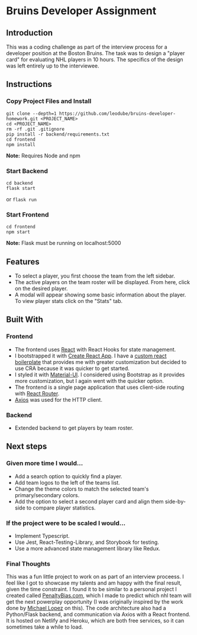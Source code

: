 # Bruins Developer Assignment

## Introduction
This was a coding challenge as part of the interview process for a developer position at the Boston Bruins. The task was to design a "player card" for evaluating NHL players in 10 hours. The specifics of the design was left entirely up to the interviewee.

## Instructions

### Copy Project Files and Install

```
git clone --depth=1 https://github.com/leodube/bruins-developer-homework.git <PROJECT_NAME>
cd <PROJECT_NAME>
rm -rf .git .gitignore
pip install -r backend/requirements.txt
cd frontend
npm install
```
**Note:** Requires Node and npm

### Start Backend
```
cd backend
flask start
```
or ```flask run```

### Start Frontend
```
cd frontend
npm start
```

**Note:** Flask must be running on localhost:5000

## Features
- To select a player, you first choose the team from the left sidebar.
- The active players on the team roster will be displayed. From here, click on the desired player.
- A modal will appear showing some basic information about the player. To view player stats click on the "Stats" tab.

## Built With

### Frontend

- The frontend uses [React](https://reactjs.org/) with React Hooks for state management.
- I bootstrapped it with [Create React App](https://github.com/facebook/create-react-app). I have a [custom react boilerplate](https://github.com/leodube/react-ss) that provides me with greater customization but decided to use CRA because it was quicker to get started.
- I styled it with [Material-UI](https://mui.com/). I considered using Bootstrap as it provides more customization, but I again went with the quicker option.
- The frontend is a single page application that uses client-side routing with [React Router](https://reactrouter.com/).
- [Axios](https://www.npmjs.com/package/axios) was used for the HTTP client.

### Backend
- Extended backend to get players by team roster.


## Next steps

### Given more time I would...

- Add a search option to quickly find a player.
- Add team logos to the left of the teams list.
- Change the theme colors to match the selected team's primary/secondary colors.
- Add the option to select a second player card and align them side-by-side to compare player statistics.

### If the project were to be scaled I would...

- Implement Typescript.
- Use Jest, React-Testing-Library, and Storybook for testing.
- Use a more advanced state management library like Redux.

### Final Thoughts
This was a fun little project to work on as part of an interview proceess. I feel like I got to showcase my talents and am happy with the final result, given the time constraint. I found it to be similar to a personal project I created called [PenaltyBias.com](https://www.penaltybias.com/), which I made to predict which nhl team will get the next powerplay opportunity (I was originally inspired by the work done by [Michael Lopez](https://statsbylopez.netlify.app/post/next-nhl-event/) on this). The code architecture also had a Python/Flask backend, and communication via Axios with a React frontend. It is hosted on Netlify and Heroku, which are both free services, so it can sometimes take a while to load.
